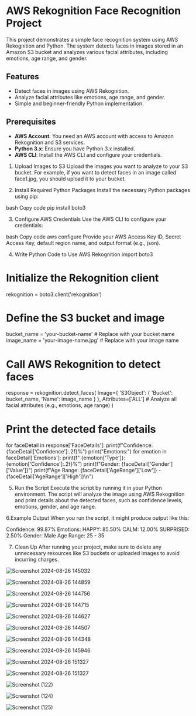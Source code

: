 # AWS Rekognition Face Recognition Project

This project demonstrates a simple face recognition system using AWS Rekognition and Python. The system detects faces in images stored in an Amazon S3 bucket and analyzes various facial attributes, including emotions, age range, and gender.

## Features

- Detect faces in images using AWS Rekognition.
- Analyze facial attributes like emotions, age range, and gender.
- Simple and beginner-friendly Python implementation.

## Prerequisites

- **AWS Account**: You need an AWS account with access to Amazon Rekognition and S3 services.
- **Python 3.x**: Ensure you have Python 3.x installed.
- **AWS CLI**: Install the AWS CLI and configure your credentials.

1. Upload Images to S3
Upload the images you want to analyze to your S3 bucket. For example, if you want to detect faces in an image called face1.jpg, you should upload it to your bucket.


2. Install Required Python Packages
Install the necessary Python packages using pip:

bash
Copy code
pip install boto3

3. Configure AWS Credentials
Use the AWS CLI to configure your credentials:

bash
Copy code
aws configure
Provide your AWS Access Key ID, Secret Access Key, default region name, and output format (e.g., json).

4. Write Python Code to Use AWS Rekognition
import boto3

# Initialize the Rekognition client
rekognition = boto3.client('rekognition')

# Define the S3 bucket and image
bucket_name = 'your-bucket-name'  # Replace with your bucket name
image_name = 'your-image-name.jpg'  # Replace with your image name

# Call AWS Rekognition to detect faces
response = rekognition.detect_faces(
    Image={
        'S3Object': {
            'Bucket': bucket_name,
            'Name': image_name
        }
    },
    Attributes=['ALL']  # Analyze all facial attributes (e.g., emotions, age range)
)

# Print the detected face details
for faceDetail in response['FaceDetails']:
    print(f"Confidence: {faceDetail['Confidence']:.2f}%")
    print("Emotions:")
    for emotion in faceDetail['Emotions']:
        print(f"  {emotion['Type']}: {emotion['Confidence']:.2f}%")
    print(f"Gender: {faceDetail['Gender']['Value']}")
    print(f"Age Range: {faceDetail['AgeRange']['Low']} - {faceDetail['AgeRange']['High']}\n")

5. Run the Script
Execute the script by running it in your Python environment. The script will analyze the image using AWS Rekognition and print details about the detected faces, such as confidence levels, emotions, gender, and age range.

6.Example Output
When you run the script, it might produce output like this:

Confidence: 99.87%
Emotions:
  HAPPY: 85.50%
  CALM: 12.00%
  SURPRISED: 2.50%
Gender: Male
Age Range: 25 - 35

7. Clean Up
After running your project, make sure to delete any unnecessary resources like S3 buckets or uploaded images to avoid incurring charges.



![Screenshot 2024-08-26 145032](https://github.com/user-attachments/assets/280d2949-2142-45d2-8b5e-fb19e5a42931)

![Screenshot 2024-08-26 144859](https://github.com/user-attachments/assets/0948a2d2-bf94-46c5-bc14-a916a019cf06)

![Screenshot 2024-08-26 144756](https://github.com/user-attachments/assets/c38c7a09-58fe-499c-87f3-e965484b022c)

![Screenshot 2024-08-26 144715](https://github.com/user-attachments/assets/bc0997ec-3b6c-47ee-9a14-42fef45d8508)

![Screenshot 2024-08-26 144627](https://github.com/user-attachments/assets/fa5541e2-b5c1-404a-b602-118914f1c5a4)

![Screenshot 2024-08-26 144507](https://github.com/user-attachments/assets/206fd577-fc66-4f59-9590-33be665b7239)

![Screenshot 2024-08-26 144348](https://github.com/user-attachments/assets/074f0c75-80e8-487e-a8e2-8a5950e58513)

![Screenshot 2024-08-26 145946](https://github.com/user-attachments/assets/5bcbe478-b722-4997-b64d-de060985bd0f)

![Screenshot 2024-08-26 151327](https://github.com/user-attachments/assets/0ec6a901-05bd-4ef9-a8f0-d718a17243eb)

![Screenshot 2024-08-26 151327](https://github.com/user-attachments/assets/d036dd36-9e1a-42b2-a40b-7518f903dc98)

![Screenshot (122)](https://github.com/user-attachments/assets/bee9fd0e-9768-4873-b80c-fe95077ed56a)

![Screenshot (124)](https://github.com/user-attachments/assets/adeac769-adb1-49d7-bccf-2732d654ba0f)

![Screenshot (125)](https://github.com/user-attachments/assets/4de8ef1a-549e-4c30-8697-c6b9e2f27968)





